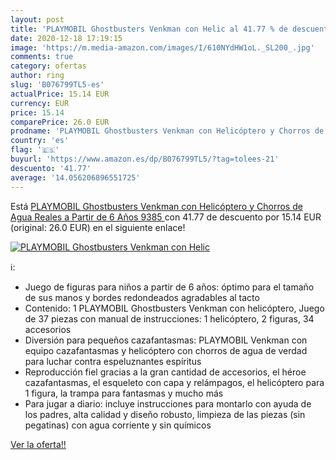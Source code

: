```yaml
---
layout: post
title: 'PLAYMOBIL Ghostbusters Venkman con Helic al 41.77 % de descuento'
date: 2020-12-18 17:19:15
image: 'https://m.media-amazon.com/images/I/610NYdHW1oL._SL200_.jpg'
comments: true
category: ofertas
author: ring
slug: 'B076799TL5-es'
actualPrice: 15.14 EUR
currency: EUR
price: 15.14
comparePrice: 26.0 EUR
prodname: 'PLAYMOBIL Ghostbusters Venkman con Helicóptero y Chorros de Agua Reales  a Partir de 6 Años  9385 '
country: 'es'
flag: '🇪🇸'
buyurl: 'https://www.amazon.es/dp/B076799TL5/?tag=tolees-21'
descuento: '41.77'
average: '14.056206896551725'
---
```


Está [PLAYMOBIL Ghostbusters Venkman con Helicóptero y Chorros de Agua Reales  a Partir de 6 Años  9385 ](https://www.amazon.es/dp/B076799TL5/?tag=tolees-21) con 41.77 de descuento por 15.14 EUR (original: 26.0 EUR) en el siguiente enlace!

[![PLAYMOBIL Ghostbusters Venkman con Helic](https://m.media-amazon.com/images/I/610NYdHW1oL._SL200_.jpg)](https://www.amazon.es/dp/B076799TL5/?tag=tolees-21)

ℹ️:

- Juego de figuras para niños a partir de 6 años: óptimo para el tamaño de sus manos y bordes redondeados agradables al tacto
- Contenido: 1 PLAYMOBIL Ghostbusters Venkman con helicóptero, Juego de 37 piezas con manual de instrucciones: 1 helicóptero, 2 figuras, 34 accesorios
- Diversión para pequeños cazafantasmas: PLAYMOBIL Venkman con equipo cazafantasmas y helicóptero con chorros de agua de verdad para luchar contra espeluznantes espíritus
- Reproducción fiel gracias a la gran cantidad de accesorios, el héroe cazafantasmas, el esqueleto con capa y relámpagos, el helicóptero para 1 figura, la trampa para fantasmas y mucho más
- Para jugar a diario: incluye instrucciones para montarlo con ayuda de los padres, alta calidad y diseño robusto, limpieza de las piezas (sin pegatinas) con agua corriente y sin químicos

[Ver la oferta!!](https://www.amazon.es/dp/B076799TL5/?tag=tolees-21)
